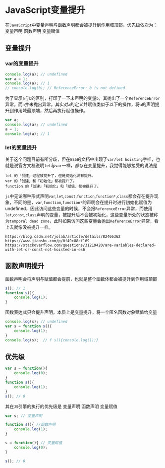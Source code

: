 # JavaScript变量提升

在`JavaScript`中变量声明与函数声明都会被提升到作用域顶部，优先级依次为：变量声明 函数声明 变量赋值

## 变量提升

### var的变量提升
```javascript
console.log(a); // undefined
var a = 1;
console.log(a); // 1
// console.log(b); // ReferenceError: b is not defined
```
为了显示`a`与`b`的区别，打印了一下未声明的变量`b`，其抛出了一个`ReferenceError`异常，而`a`并未抛出异常，其实对`a`的定义并赋值类似于以下的操作，将`a`的声明提升到作用域最顶端，然后再执行赋值操作。
```javascript
var a;
console.log(a); // undefined
a = 1;
console.log(a); // 1
```
### let的变量提升
关于这个问题目前有所分歧，但在`ES6`的文档中出现了`var/let hoisting`字样，也就是说官方文档说明`let`与`var`一样，都存在变量提升，我觉得能够接受的说法是
```
let 的「创建」过程被提升了，但是初始化没有提升。  
var 的「创建」和「初始化」都被提升了。  
function 的「创建」「初始化」和「赋值」都被提升了。
```

`js`中无论哪种形式声明`var`,`let`,`const`,`function`,`function*`,`class`都会存在提升现象，不同的是，`var`,`function`,`function*`的声明会在提升时进行初始化赋值为 undefined，因此访问这些变量的时候，不会报`ReferenceError`异常，而使用`let`,`const`,`class`声明的变量，被提升后不会被初始化，这些变量所处的状态被称为`temporal dead zone`，此时如果访问这些变量会抛出`ReferenceError`异常，看上去就像没被提升一样。
```
https://blog.csdn.net/jolab/article/details/82466362
https://www.jianshu.com/p/0f49c88cf169
https://stackoverflow.com/questions/31219420/are-variables-declared-with-let-or-const-not-hoisted-in-es6
```

## 函数声明提升
函数声明会将声明与赋值都会提前，也就是整个函数体都会被提升到作用域顶部
```javascript
s(); // 1
function s(){
    console.log(1);
}
```
函数表达式只会提升声明，本质上是变量提升，将一个匿名函数对象赋值给变量
```javascript
console.log(s); // undefined
var s = function s(){
    console.log(1);
}
console.log(s);  // f s(){console.log(1);}
```

## 优先级

```javascript
var s = function(){
    console.log(0);
}
function s(){
    console.log(1);
}
s(); // 0
```
其在`JS`引擎的执行的优先级是 变量声明 函数声明 变量赋值

```javascript
var s; // 变量声明

function s(){ //函数声明
    console.log(1);
}

s = function(){ // 变量赋值
    console.log(0);
}

s(); // 0
```

